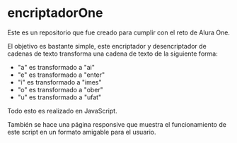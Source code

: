 # encriptadorOne

Este es un repositorio que fue creado para cumplir con el reto de Alura One.

El objetivo es bastante simple, este encriptador y desencriptador de cadenas de texto transforma una cadena de texto de la siguiente forma:

 - "a" es transformado a "ai"
 - "e" es transformado a "enter"
 - "i" es transformado a "imes"
 - "o" es transformado a "ober"
 - "u" es transformado a "ufat"

Todo esto es realizado en JavaScript.

También se hace una página responsive que muestra el funcionamiento de este script en un formato amigable para el usuario.